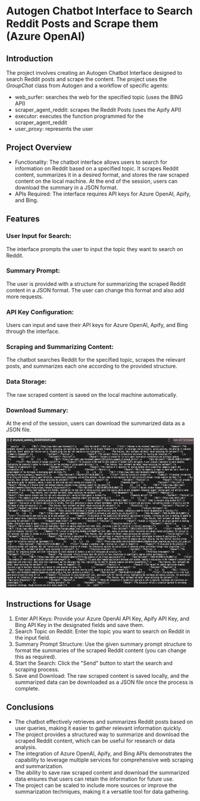 # Autogen Chatbot Interface to Search Reddit Posts and Scrape them (Azure OpenAI)

## Introduction
The project involves creating an Autogen Chatbot Interface designed to search Reddit posts and scrape the content.
The project uses the *GroupChat* class from Autogen and a workflow of specific agents: 
- web_surfer: searches the web for the specified topic (uses the BING API)
- scraper_agent_reddit: scrapes the Reddit Posts (uses the Apify API)
- executor: executes the function programmed for the scraper_agent_reddit
- user_proxy: represents the user

## Project Overview

- Functionality: The chatbot interface allows users to search for information on Reddit based on a specified topic. It scrapes Reddit content, summarizes it in a desired format, and stores the raw scraped content on the local machine. At the end of the session, users can download the summary in a JSON format.
- APIs Required: The interface requires API keys for Azure OpenAI, Apify, and Bing.

## Features

### User Input for Search:
The interface prompts the user to input the topic they want to search on Reddit.

### Summary Prompt:
The user is provided with a structure for summarizing the scraped Reddit content in a JSON format. The user can change this format and also add more requests. 

### API Key Configuration:
Users can input and save their API keys for Azure OpenAI, Apify, and Bing through the interface.

### Scraping and Summarizing Content:
The chatbot searches Reddit for the specified topic, scrapes the relevant posts, and summarizes each one according to the provided structure.

### Data Storage:
The raw scraped content is saved on the local machine automatically.

### Download Summary:
At the end of the session, users can download the summarized data as a JSON file.
<div style="text-align: center;">
  <img src="autogen_summary.png" alt="Autogen Summary" width="700" height="400">
</div>

## Instructions for Usage
1. Enter API Keys: Provide your Azure OpenAI API Key, Apify API Key, and Bing API Key in the designated fields and save them.
2. Search Topic on Reddit: Enter the topic you want to search on Reddit in the input field.
3. Summary Prompt Structure: Use the given summary prompt structure to format the summaries of the scraped Reddit content (you can change this as required).
4. Start the Search: Click the "Send" button to start the search and scraping process.
5. Save and Download: The raw scraped content is saved locally, and the summarized data can be downloaded as a JSON file once the process is complete.

## Conclusions

- The chatbot effectively retrieves and summarizes Reddit posts based on user queries, making it easier to gather relevant information quickly.
- The project provides a structured way to summarize and download the scraped Reddit content, which can be useful for research or data analysis.
- The integration of Azure OpenAI, Apify, and Bing APIs demonstrates the capability to leverage multiple services for comprehensive web scraping and summarization.
- The ability to save raw scraped content and download the summarized data ensures that users can retain the information for future use.
- The project can be scaled to include more sources or improve the summarization techniques, making it a versatile tool for data gathering.
